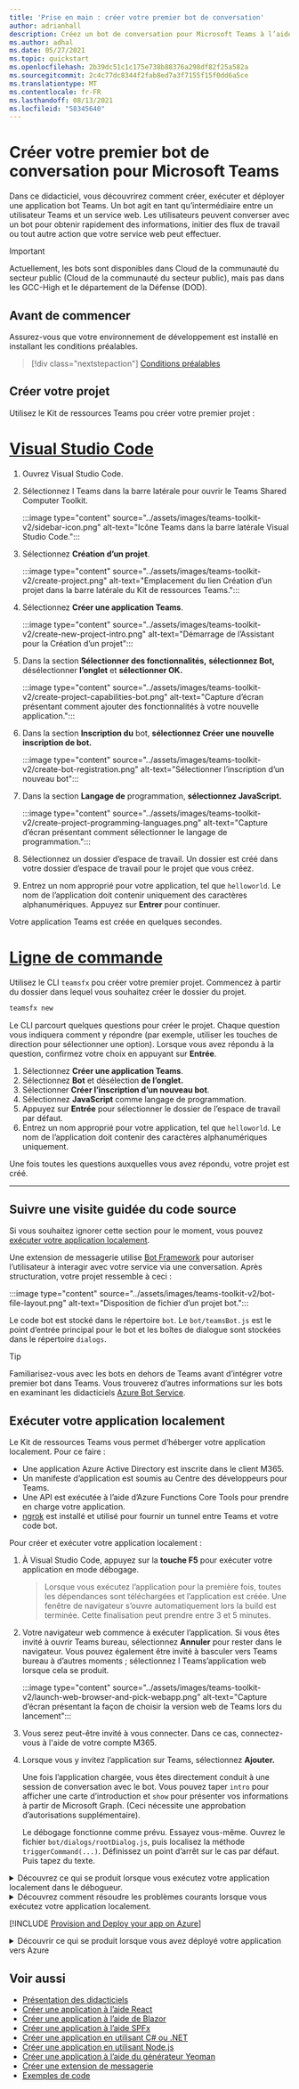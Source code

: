 ```yaml
---
title: 'Prise en main : créer votre premier bot de conversation'
author: adrianhall
description: Créez un bot de conversation pour Microsoft Teams à l’aide du Kit de ressources Teams.
ms.author: adhal
ms.date: 05/27/2021
ms.topic: quickstart
ms.openlocfilehash: 2b39dc51c1c175e738b88376a298df82f25a582a
ms.sourcegitcommit: 2c4c77dc8344f2fab8ed7a3f7155f15f0dd6a5ce
ms.translationtype: MT
ms.contentlocale: fr-FR
ms.lasthandoff: 08/13/2021
ms.locfileid: "58345640"
---
```

# <a name="build-your-first-conversational-bot-for-microsoft-teams"></a>Créer votre premier bot de conversation pour Microsoft Teams

Dans ce didacticiel, vous découvrirez comment créer, exécuter et déployer une application bot Teams. Un bot agit en tant qu’intermédiaire entre un utilisateur Teams et un service web. Les utilisateurs peuvent converser avec un bot pour obtenir rapidement des informations, initier des flux de travail ou tout autre action que votre service web peut effectuer. 

> [!IMPORTANT]
> Actuellement, les bots sont disponibles dans Cloud de la communauté du secteur public (Cloud de la communauté du secteur public), mais pas dans les GCC-High et le département de la Défense (DOD).

## <a name="before-you-begin"></a>Avant de commencer

Assurez-vous que votre environnement de développement est installé en installant les conditions préalables.

> [!div class="nextstepaction"]
> [Conditions préalables](prerequisites.md)

## <a name="create-your-project"></a>Créer votre projet

Utilisez le Kit de ressources Teams pou créer votre premier projet :

# <a name="visual-studio-code"></a>[Visual Studio Code](#tab/vscode)

1. Ouvrez Visual Studio Code.
1. Sélectionnez l Teams dans la barre latérale pour ouvrir le Teams Shared Computer Toolkit.

    :::image type="content" source="../assets/images/teams-toolkit-v2/sidebar-icon.png" alt-text="Icône Teams dans la barre latérale Visual Studio Code.":::

1. Sélectionnez **Création d’un projet**.

   :::image type="content" source="../assets/images/teams-toolkit-v2/create-project.png" alt-text="Emplacement du lien Création d’un projet dans la barre latérale du Kit de ressources Teams.":::

1. Sélectionnez **Créer une application Teams**.

   :::image type="content" source="../assets/images/teams-toolkit-v2/create-new-project-intro.png" alt-text="Démarrage de l’Assistant pour la Création d’un projet":::

1. Dans la section **Sélectionner des fonctionnalités,** **sélectionnez Bot,** désélectionner **l’onglet** et **sélectionner OK.**

   :::image type="content" source="../assets/images/teams-toolkit-v2/create-project-capabilities-bot.png" alt-text="Capture d’écran présentant comment ajouter des fonctionnalités à votre nouvelle application.":::

1. Dans la section **Inscription du** bot, **sélectionnez Créer une nouvelle inscription de bot.**

   :::image type="content" source="../assets/images/teams-toolkit-v2/create-bot-registration.png" alt-text="Sélectionner l’inscription d’un nouveau bot":::

1. Dans la section **Langage de** programmation, **sélectionnez JavaScript.**

    :::image type="content" source="../assets/images/teams-toolkit-v2/create-project-programming-languages.png" alt-text="Capture d’écran présentant comment sélectionner le langage de programmation.":::

1. Sélectionnez un dossier d’espace de travail.  Un dossier est créé dans votre dossier d’espace de travail pour le projet que vous créez.

1. Entrez un nom approprié pour votre application, tel que `helloworld`.  Le nom de l’application doit contenir uniquement des caractères alphanumériques.  Appuyez sur **Entrer** pour continuer.

Votre application Teams est créée en quelques secondes.

# <a name="command-line"></a>[Ligne de commande](#tab/cli)

Utilisez le CLI `teamsfx` pou créer votre premier projet.  Commencez à partir du dossier dans lequel vous souhaitez créer le dossier du projet.

``` bash
teamsfx new
```

Le CLI parcourt quelques questions pour créer le projet.  Chaque question vous indiquera comment y répondre (par exemple, utiliser les touches de direction pour sélectionner une option).  Lorsque vous avez répondu à la question, confirmez votre choix en appuyant sur **Entrée**.

1. Sélectionnez **Créer une application Teams**.
1. Sélectionnez **Bot** et désélection **de l’onglet.**
1. Sélectionner **Créer l’inscription d’un nouveau bot**.
1. Sélectionnez **JavaScript** comme langage de programmation.
1. Appuyez sur **Entrée** pour sélectionner le dossier de l’espace de travail par défaut.
1. Entrez un nom approprié pour votre application, tel que `helloworld`.  Le nom de l’application doit contenir des caractères alphanumériques uniquement.

Une fois toutes les questions auxquelles vous avez répondu, votre projet est créé.

---

## <a name="take-a-tour-of-the-source-code"></a>Suivre une visite guidée du code source

Si vous souhaitez ignorer cette section pour le moment, vous pouvez [exécuter votre application localement](#run-your-app-locally).

Une extension de messagerie utilise [Bot Framework](https://docs.botframework.com) pour autoriser l’utilisateur à interagir avec votre service via une conversation.  Après structuration, votre projet ressemble à ceci :

:::image type="content" source="../assets/images/teams-toolkit-v2/bot-file-layout.png" alt-text="Disposition de fichier d’un projet bot.":::

Le code bot est stocké dans le répertoire `bot`.  Le `bot/teamsBot.js` est le point d’entrée principal pour le bot et les boîtes de dialogue sont stockées dans le répertoire `dialogs`.

> [!Tip]
> Familiarisez-vous avec les bots en dehors de Teams avant d’intégrer votre premier bot dans Teams.  Vous trouverez d’autres informations sur les bots en examinant les didacticiels [Azure Bot Service](/azure/bot-service/bot-builder-basics?view=azure-bot-service-4.0&preserve-view=true).

## <a name="run-your-app-locally"></a>Exécuter votre application localement

Le Kit de ressources Teams vous permet d’héberger votre application localement.  Pour ce faire :

- Une application Azure Active Directory est inscrite dans le client M365.
- Un manifeste d’application est soumis au Centre des développeurs pour Teams.
- Une API est exécutée à l’aide d’Azure Functions Core Tools pour prendre en charge votre application.
- [ngrok](https://ngrok.io) est installé et utilisé pour fournir un tunnel entre Teams et votre code bot.

Pour créer et exécuter votre application localement :

1. À Visual Studio Code, appuyez sur la **touche F5** pour exécuter votre application en mode débogage.

   > Lorsque vous exécutez l’application pour la première fois, toutes les dépendances sont téléchargées et l’application est créée.  Une fenêtre de navigateur s’ouvre automatiquement lors la build est terminée.  Cette finalisation peut prendre entre 3 et 5 minutes.

1. Votre navigateur web commence à exécuter l’application. Si vous êtes invité à ouvrir Teams bureau, sélectionnez **Annuler** pour rester dans le navigateur. Vous pouvez également être invité à basculer vers Teams bureau à d’autres moments ; sélectionnez l Teams’application web lorsque cela se produit.

   :::image type="content" source="../assets/images/teams-toolkit-v2/launch-web-browser-and-pick-webapp.png" alt-text="Capture d’écran présentant la façon de choisir la version web de Teams lors du lancement":::

1. Vous serez peut-être invité à vous connecter.  Dans ce cas, connectez-vous à l'aide de votre compte M365.
1. Lorsque vous y invitez l’application sur Teams, sélectionnez **Ajouter.**

   Une fois l’application chargée, vous êtes directement conduit à une session de conversation avec le bot.  Vous pouvez taper `intro` pour afficher une carte d’introduction et `show` pour présenter vos informations à partir de Microsoft Graph.  (Ceci nécessite une approbation d’autorisations supplémentaire).

   Le débogage fonctionne comme prévu. Essayez vous-même. Ouvrez le fichier `bot/dialogs/rootDialog.js`, puis localisez la méthode `triggerCommand(...)`.  Définissez un point d’arrêt sur le cas par défaut.  Puis tapez du texte.

<!-- markdownlint-disable MD033 -->
<details>
<summary>Découvrez ce qui se produit lorsque vous exécutez votre application localement dans le débogueur.</summary>

Lorsque vous appuyez sur **la touche F5,** le Teams Shared Computer Toolkit :

1. Inscrit votre application avec Azure Active Directory.
1. Inscrit votre application pour le « chargement de version latéral » dans Microsoft Teams.
1. Démarre le système principal de votre application en cours d’exécution localement à [l’aide des outils Azure Function Core](/azure/azure-functions/functions-run-local?#start).
1. Démarre un tunnel ngrok pour Teams communiquer avec votre application.
1. Démarre Microsoft Teams avec une commande pour indiquer Teams charger une version de chargement de version de l’application.

</details>

<!-- markdownlint-disable MD033 -->
<details>
<summary>Découvrez comment résoudre les problèmes courants lorsque vous exécutez votre application localement.</summary>

Pour exécuter correctement votre application dans Teams, vous devez avoir un compte de développement Microsoft 365 qui permet le chargement de version test d’une application. Pour plus d’informations sur l’ouverture d’un compte, voir [Conditions préalables](prerequisites.md#enable-sideloading).

> [!IMPORTANT]
> Actuellement, les applications de chargement de version Cloud de la communauté du secteur public (Cloud de la communauté du secteur public), Cloud de la communauté du secteur public-High et DOD.

> [!TIP]
> Vérifier l’absence de problèmes avant de charger la version test de votre application en utilisant [l’outil de validation d’application](https://dev.teams.microsoft.com/appvalidation.html) qui est inclus dans le kit de ressources. Corrigez les erreurs pour charger correctement la version test de l’application.
</details>

[!INCLUDE [Provision and Deploy your app on Azure](~/includes/get-started/azure-provisioning-instructions.md)]

<!-- markdownlint-disable MD033 -->

<details>
<summary>Découvrir ce qui se produit lorsque vous avez déployé votre application vers Azure</summary>

Avant le déploiement, l’application s’est exécutée localement :

1. Le serveur principal s’exécute en utilisant _Azure Functions Core Tools_.
1. Le point de terminaison HTTP de l’application, dans lequel Microsoft Teams charge l’application, s’exécute localement.

   Le déploiement implique la mise en service de ressources sur un abonnement Azure actif et le déploiement (chargement) du code du serveur principal et du serveur frontal pour l’application vers Azure. Le serveur principal utilise une variété de services Azure, notamment Azure App Service et Azure Bot Service.

</details>

## <a name="see-also"></a>Voir aussi

* [Présentation des didacticiels](code-samples.md) 
* [Créer une application à l’aide React](first-app-react.md)
* [Créer une application à l’aide de Blazor](first-app-blazor.md)
* [Créer une application à l’aide SPFx](first-app-spfx.md)
* [Créer une application en utilisant C# ou .NET](get-started-dotnet-app-studio.md)
* [Créer une application en utilisant Node.js](get-started-nodejs-app-studio.md)
* [Créer une application à l’aide du générateur Yeoman](get-started-yeoman.md)
* [Créer une extension de messagerie](first-message-extension.md)
* [Exemples de code](https://github.com/OfficeDev/Microsoft-Teams-Samples)